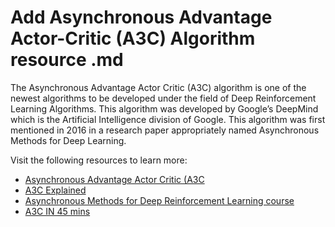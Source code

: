 # Add Asynchronous Advantage Actor-Critic (A3C) Algorithm resource .md

The Asynchronous Advantage Actor Critic (A3C) algorithm is one of the newest algorithms to be developed under the field of Deep Reinforcement Learning Algorithms. This algorithm was developed by Google’s DeepMind which is the Artificial Intelligence division of Google. This algorithm was first mentioned in 2016 in a research paper appropriately named Asynchronous Methods for Deep Learning.

Visit the following resources to learn more:

- [Asynchronous Advantage Actor Critic (A3C](https://www.geeksforgeeks.org/asynchronous-advantage-actor-critic-a3c-algorithm/)
- [A3C Explained](https://paperswithcode.com/method/a3c)
- [Asynchronous Methods for Deep Reinforcement Learning course](http://proceedings.mlr.press/v48/mniha16.html?ref=https://githubhelp.com)
- [A3C IN 45 mins](https://www.youtube.com/watch?v=OcIx_TBu90Q)

